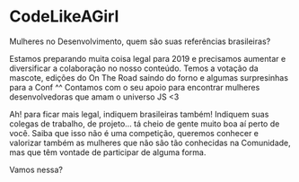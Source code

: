 # CodeLikeAGirl
Mulheres no Desenvolvimento, quem são suas referências brasileiras?

Estamos preparando muita coisa legal para 2019 e precisamos aumentar e diversificar a colaboração no nosso conteúdo. 
Temos a votação da mascote, edições do On The Road saindo do forno e algumas surpresinhas para a Conf ^^
Contamos com o seu apoio para encontrar mulheres desenvolvedoras que amam o universo JS <3

Ah! para ficar mais legal, indiquem brasileiras também! Indiquem suas colegas de trabalho, de projeto… tá cheio de gente muito boa aí perto de você. Saiba que isso não é uma competição, queremos conhecer e valorizar também as mulheres que não são tão conhecidas na Comunidade, mas que têm vontade de participar de alguma forma.

Vamos nessa?
